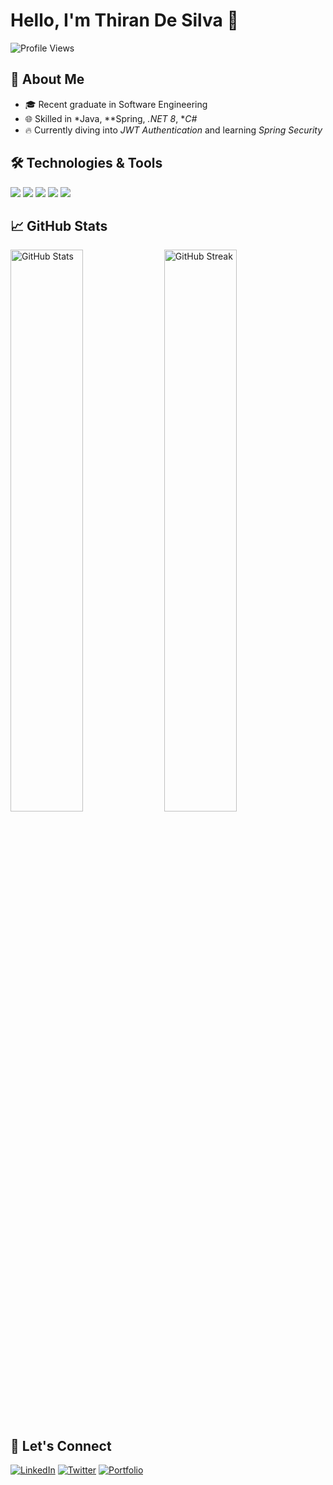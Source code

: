 # Hello, I'm Thiran De Silva 👋

![Profile Views](https://komarev.com/ghpvc/?username=chamathnim&color=blue&style=flat-square)

## 🌱 About Me
- 🎓 Recent graduate in Software Engineering
- 🌐 Skilled in *Java, **Spring, *.NET 8*, **C#*
- 🔥 Currently diving into *JWT Authentication* and learning *Spring Security*

## 🛠️ Technologies & Tools
<p align="left">
  <img src="https://img.shields.io/badge/-Java-E34A86?logo=java&logoColor=white&style=for-the-badge" />
  <img src="https://img.shields.io/badge/-Spring%20Boot-6DB33F?logo=springboot&logoColor=white&style=for-the-badge" />
  <img src="https://img.shields.io/badge/-C%23-239120?logo=c-sharp&logoColor=white&style=for-the-badge" />
  <img src="https://img.shields.io/badge/-GitHub-181717?logo=github&logoColor=white&style=for-the-badge" />
  <img src="https://img.shields.io/badge/-AWS-232F3E?logo=amazon-aws&logoColor=white&style=for-the-badge" />
</p>

## 📈 GitHub Stats
<p align="left">
  <img src="https://github-readme-stats.vercel.app/api?username=chamathnim&show_icons=true&theme=radical" width="48%" alt="GitHub Stats">
  <img src="https://github-readme-streak-stats.herokuapp.com/?user=chamathnim&theme=radical" width="48%" alt="GitHub Streak">
</p>

## 🤝 Let's Connect
[![LinkedIn](https://img.shields.io/badge/LinkedIn-%230077B5.svg?logo=linkedin&logoColor=white&style=for-the-badge)](https://www.linkedin.com/in/chamath-nimnaada-1371b5208)
[![Twitter](https://img.shields.io/badge/Twitter-%231DA1F2.svg?logo=twitter&logoColor=white&style=for-the-badge)](https://twitter.com/ChamathNimnaada)
[![Portfolio](https://img.shields.io/badge/Portfolio-%23111111.svg?logo=githubpages&logoColor=white&style=for-the-badge)](https://YourPortfolioLink.com)
